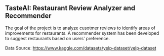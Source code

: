 ## TasteAI: Restaurant Review Analyzer and Recommender
The goal of the project is to analyze cusotmer reviews to identify areas of improvements for restaurants. A recommender system has been developed to suggest restaurants based on users' preference.

Data Source: https://www.kaggle.com/datasets/yelp-dataset/yelp-dataset
